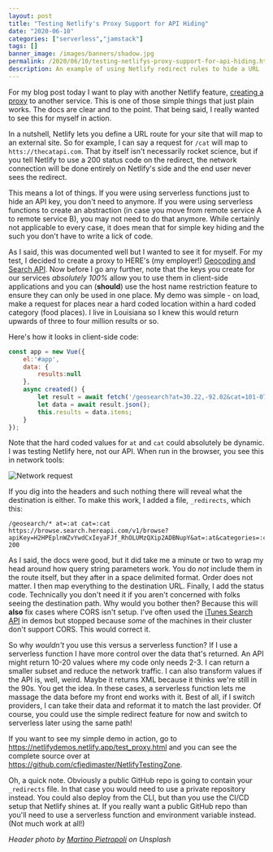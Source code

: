 ```yaml
---
layout: post
title: "Testing Netlify's Proxy Support for API Hiding"
date: "2020-06-10"
categories: ["serverless","jamstack"]
tags: []
banner_image: /images/banners/shadow.jpg
permalink: /2020/06/10/testing-netlifys-proxy-support-for-api-hiding.html
description: An example of using Netlify redirect rules to hide a URL
---
```


For my blog post today I want to play with another Netlify feature, [creating a proxy](https://docs.netlify.com/routing/redirects/rewrites-proxies/#proxy-to-another-service) to another service. This is one of those simple things that just plain works. The docs are clear and to the point. That being said, I really wanted to see this for myself in action. 

In a nutshell, Netlify lets you define a URL route for your site that will map to an external site. So for example, I can say a request for `/cat` will map to `htts://thecatapi.com`. That by itself isn't necessarily rocket science, but if you tell Netlify to use a 200 status code on the redirect, the network connection will be done entirely on Netlify's side and the end user never sees the redirect. 

This means a lot of things. If you were using serverless functions just to hide an API key, you don't need to anymore. If you were using serverless functions to create an abstraction (in case you move from remote service A to remote service B), you may not need to do that anymore. While certainly not applicable to every case, it does mean that for simple key hiding and the such you don't have to write a lick of code. 

As I said, this was documented well but I wanted to see it for myself. For my test, I decided to create a proxy to HERE's (my employer!) [Geocoding and Search API](https://developer.here.com/products/geocoding-and-search). Now before I go any further, note that the keys you create for our services *absolutely 100%* allow you to use them in client-side applications and you can (**should**) use the host name restriction feature to ensure they can only be used in one place. My demo was simple - on load, make a request for places near a hard coded location within a hard coded category (food places). I live in Louisiana so I knew this would return upwards of three to four million results or so. 

Here's how it looks in client-side code:

```js
const app = new Vue({
	el:'#app',
	data: {
		results:null
	},
	async created() {
		let result = await fetch('/geosearch?at=30.22,-92.02&cat=101-070');
		let data = await result.json();
		this.results = data.items;
	}
});
```

Note that the hard coded values for `at` and `cat` could absolutely be dynamic. I was testing Netlify here, not our API. When run in the browser, you see this in network tools:

<p>
<img data-src="https://static.raymondcamden.com/images/2020/06/nr1.png" alt="Network request" class="lazyload imgborder imgcenter">
</p>

If you dig into the headers and such nothing there will reveal what the destination is either. To make this work, I added a file, `_redirects`, which this:

```
/geosearch/* at=:at cat=:cat https://browse.search.hereapi.com/v1/browse?apiKey=H2HPEplnWZvYwdCxIeyaFJf_RhOLUMzQXip2ADBNupY&at=:at&categories=:cat 200
```

As I said, the docs were good, but it did take me a minute or two to wrap my head around how query string parameters work. You do *not* include them in the route itself, but they after in a space delimited format. Order does not matter. I then map everything to the destination URL. Finally, I add the status code. Technically you don't need it if you aren't concerned with folks seeing the destination path. Why would you bother then? Because this will **also** fix cases where CORS isn't setup. I've often used the [iTunes Search API](https://affiliate.itunes.apple.com/resources/documentation/itunes-store-web-service-search-api/) in demos but stopped because *some* of the machines in their cluster don't support CORS. This would correct it.

So why *wouldn't* you use this versus a serverless function? If I use a serverless function I have more control over the data that's returned. An API might return 10-20 values where my code only needs 2-3. I can return a smaller subset and reduce the network traffic. I can also transform values if the API is, well, weird. Maybe it returns XML because it thinks we're still in the 90s. You get the idea. In these cases, a serverless function lets me massage the data before my front end works with it. Best of all, if I switch providers, I can take their data and reformat it to match the last provider. Of course, you could use the simple redirect feature for now and switch to serverless later using the same path!

If you want to see my simple demo in action, go to <https://netlifydemos.netlify.app/test_proxy.html> and you can see the complete source over at <https://github.com/cfjedimaster/NetlifyTestingZone>.

Oh, a quick note. Obviously a public GitHub repo is going to contain your `_redirects` file. In that case you would need to use a private repository instead. You could also deploy from the CLI, but than you use the CI/CD setup that Netlify shines at. If you really want a public GitHub repo than you'll need to use a serverless function and environment variable instead. (Not much work at all!)

<i>Header photo by <a href="https://unsplash.com/@martino_pietropoli?utm_source=unsplash&utm_medium=referral&utm_content=creditCopyText">Martino Pietropoli</a> on Unsplash</i>
